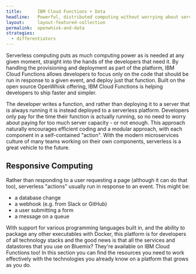 ```yaml
---
title:      IBM Cloud Functions + Data
headline:   Powerful, distributed computing without worrying about servers or capacity planning
layout:     layout-featured-collection
permalink:  openwhisk-and-data
strategies: 
  - differentiators
---
```


Serverless computing puts as much computing power as is needed at any given moment, straight into the hands of the developers that need it.  By handling the provisioning and deployment as part of the platform, IBM Cloud Functions allows developers to focus only on the code that should be run in response to a given event, and deploy just that function.  Built on the open source OpenWhisk offering, IBM Cloud Functions is helping developers to ship faster and simpler.

The developer writes a function, and rather than deploying it to a server that is always running it is instead deployed to a serverless platform.  Developers only pay for the time their function is actually running, so no need to worry about paying for too much server capacity - or not enough.  This approach naturally encourages efficient coding and a modular approach, with each component in a self-contained "action".  With the modern microservices culture of many teams working on their own components, serverless is a great vehicle to the future.

## Responsive Computing

Rather than responding to a user requesting a page (although it can do that too), serverless "actions" usually run in response to an event.  This might be:
* a database change
* a webhook (e.g. from Slack or GitHub)
* a user submitting a form
* a message on a queue

With support for various programming languages built in, and the ability to package any other executables with Docker, this platform is for developers of all technology stacks and the good news is that all the services and datastores that you use on Bluemix?  They're available on IBM Cloud Functions too!  In this section you can find the resources you need to work effectively with the technologies you already know on a platform that grows as you do.
